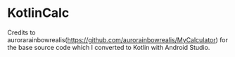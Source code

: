 # KotlinCalc

Credits to aurorarainbowrealis(https://github.com/aurorainbowrealis/MyCalculator) for the base source code which I converted to Kotlin with Android Studio.
